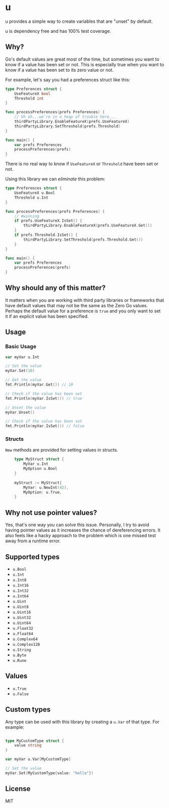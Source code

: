 # u

u provides a simple way to create variables that are "unset" by default.

u is dependency free and has 100% test coverage.

## Why?

Go's default values are great most of the time, but sometimes you want to know if a value has been set or not. This is especially true when you want to know if a value has been set to its zero value or not.

For example, let's say you had a preferences struct like this:

```go
type Preferences struct {
    UseFeatureX bool
    Threshold int
}

func processPreferences(prefs Preferences) {
    // Uh oh...we're in a heap of trouble here...
    thirdPartyLibrary.EnableFeatureX(prefs.UseFeatureX)
    thirdPartyLibrary.SetThreshold(prefs.Threshold)
}

func main() {
    var prefs Preferences
    processPreferences(prefs)
}
```

There is no real way to know if `UseFeatureX` or `Threshold` have been set or not.

Using this library we can *eliminate* this problem:

```go
type Preferences struct {
    UseFeatureX u.Bool
    Threshold u.Int
}

func processPreferences(prefs Preferences) {
    // #winning
    if prefs.UseFeatureX.IsSet() {
        thirdPartyLibrary.EnableFeatureX(prefs.UseFeatureX.Get())
    }
    if prefs.Threshold.IsSet() {
        thirdPartyLibrary.SetThreshold(prefs.Threshold.Get())
    }
}

func main() {
    var prefs Preferences
    processPreferences(prefs)
}

```

## Why should any of this matter? 

It matters when you are working with third party libraries or frameworks that have default values that may not be the same as the Zero Go values. 
Perhaps the default value for a preference is `true` and you only want to set it if an explicit value has been specified.

## Usage

### Basic Usage

```go
var myVar u.Int

// Set the value
myVar.Set(10)

// Get the value
fmt.Println(myVar.Get()) // 10

// Check if the value has been set
fmt.Println(myVar.IsSet()) // true

// Unset the value
myVar.Unset()

// Check if the value has been set
fmt.Println(myVar.IsSet()) // false
```

### Structs

`New` methods are provided for setting values in structs.

```go
    type MyStruct struct {
        MyVar u.Int
		MyOption u.Bool
    }
	
    myStruct := MyStruct{
	    MyVar: u.NewInt(42),
		MyOption: u.True,
    }
```

## Why not use pointer values?

Yes, that's one way you can solve this issue. Personally, I try to avoid having pointer values as it increases the chance of dereferencing errors. It also feels like a hacky approach to the problem which is one missed test away from a runtime error. 

## Supported types

- `u.Bool`
- `u.Int`
- `u.Int8`
- `u.Int16`
- `u.Int32`
- `u.Int64`
- `u.Uint`
- `u.Uint8`
- `u.Uint16`
- `u.Uint32`
- `u.Uint64`
- `u.Float32`
- `u.Float64`
- `u.Complex64`
- `u.Complex128`
- `u.String`
- `u.Byte`
- `u.Rune`

## Values

- `u.True`
- `u.False`

## Custom types

Any type can be used with this library by creating a `u.Var` of that type. For example:

```go

type MyCustomType struct {
    value string
}

var myVar u.Var[MyCustomType]

// Set the value
myVar.Set(MyCustomType{value: "hello"})
```

## License

MIT
